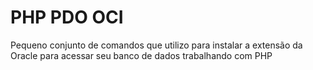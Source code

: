 # PHP PDO OCI

Pequeno conjunto de comandos que utilizo para instalar a extensão da Oracle para acessar seu banco de dados trabalhando com PHP

